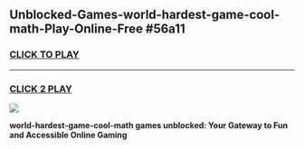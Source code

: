 
## Unblocked-Games-world-hardest-game-cool-math-Play-Online-Free #56a11
<h3>
<a href="https://us.freeplayer.one?title=world-hardest-game-cool-math&ref=10M">CLICK TO PLAY</a></h3>
<hr>

<h3>
<a href="https://us.freeplayer.one?title=world-hardest-game-cool-math&ref=10M">CLICK 2 PLAY</a>
  
</h3>

<a href="https://us.freeplayer.one?title=world-hardest-game-cool-math&ref=10M"><img src="https://clearcache.store/games.png"></a>


**world-hardest-game-cool-math games unblocked: Your Gateway to Fun and Accessible Online Gaming**
